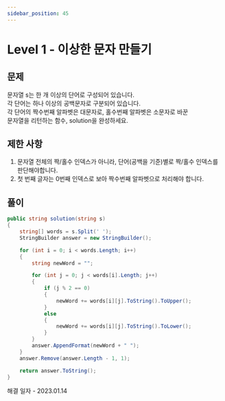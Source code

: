 ```yaml
---
sidebar_position: 45
---
```


# Level 1 - 이상한 문자 만들기

## 문제

문자열 s는 한 개 이상의 단어로 구성되어 있습니다. <br/>
각 단어는 하나 이상의 공백문자로 구분되어 있습니다. <br/>
각 단어의 짝수번째 알파벳은 대문자로, 홀수번째 알파벳은 소문자로 바꾼 <br/>
문자열을 리턴하는 함수, solution을 완성하세요.

## 제한 사항

1. 문자열 전체의 짝/홀수 인덱스가 아니라, 단어(공백을 기준)별로 짝/홀수 인덱스를 판단해야합니다.
2. 첫 번째 글자는 0번째 인덱스로 보아 짝수번째 알파벳으로 처리해야 합니다.

## 풀이

```c#
public string solution(string s)
{
    string[] words = s.Split(' ');
    StringBuilder answer = new StringBuilder();

    for (int i = 0; i < words.Length; i++) 
    {
        string newWord = "";

        for (int j = 0; j < words[i].Length; j++)
        {
            if (j % 2 == 0)
            {
                newWord += words[i][j].ToString().ToUpper();
            }
            else
            {
                newWord += words[i][j].ToString().ToLower();
            }
        }
        answer.AppendFormat(newWord + " ");
    }
    answer.Remove(answer.Length - 1, 1);

    return answer.ToString();
}
```

해결 일자 - 2023.01.14